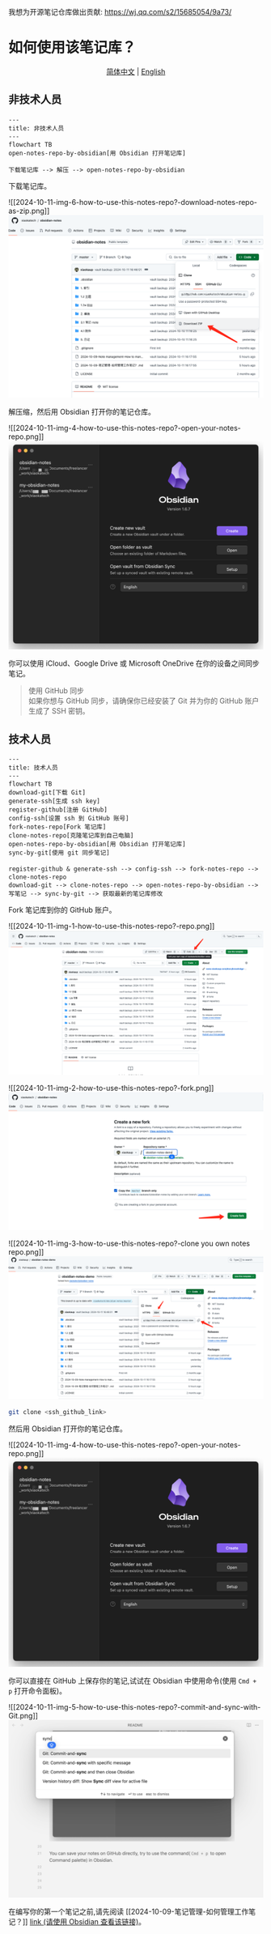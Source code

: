 我想为开源笔记仓库做出贡献: https://wj.qq.com/s2/15685054/9a73/

# 如何使用该笔记库？

<p align="center">
  <a href="./README.md">简体中文</a> |
  <a href="./README_en.md">English</a>
</p>

## 非技术人员

```mermaid
---
title: 非技术人员
---
flowchart TB
open-notes-repo-by-obsidian[用 Obsidian 打开笔记库]

下载笔记库 --> 解压 --> open-notes-repo-by-obsidian
```

下载笔记库。

![[2024-10-11-img-6-how-to-use-this-notes-repo?-download-notes-repo-as-zip.png]]
![2024-10-11-img-6-how-to-use-this-notes-repo?-download-notes-repo-as-zip.png](./4.1%20附件/2024-10-11-img-6-how-to-use-this-notes-repo%3F-download-notes-repo-as-zip.png)

解压缩，然后用 Obsidian 打开你的笔记仓库。

![[2024-10-11-img-4-how-to-use-this-notes-repo?-open-your-notes-repo.png]]
![2024-10-11-img-4-how-to-use-this-notes-repo?-open-your-notes-repo.png](./4.1%20附件/2024-10-11-img-4-how-to-use-this-notes-repo%3F-open-your-notes-repo.png)

你可以使用 iCloud、Google Drive 或 Microsoft OneDrive 在你的设备之间同步笔记。

> 使用 GitHub 同步  
> 如果你想与 GitHub 同步，请确保你已经安装了 Git 并为你的 GitHub 账户生成了 SSH 密钥。

## 技术人员

```mermaid
---
title: 技术人员
---
flowchart TB
download-git[下载 Git]
generate-ssh[生成 ssh key]
register-github[注册 GitHub]
config-ssh[设置 ssh 到 GitHub 账号]
fork-notes-repo[Fork 笔记库]
clone-notes-repo[克隆笔记库到自己电脑]
open-notes-repo-by-obsidian[用 Obsidian 打开笔记库]
sync-by-git[使用 git 同步笔记]

register-github & generate-ssh --> config-ssh --> fork-notes-repo --> clone-notes-repo
download-git --> clone-notes-repo --> open-notes-repo-by-obsidian --> 写笔记 --> sync-by-git --> 获取最新的笔记库修改
```

Fork 笔记库到你的 GitHub 账户。

![[2024-10-11-img-1-how-to-use-this-notes-repo?-repo.png]]
![2024-10-11-img-1-how-to-use-this-notes-repo?-repo.png](./4.1%20附件/2024-10-11-img-1-how-to-use-this-notes-repo%3F-repo.png)

![[2024-10-11-img-2-how-to-use-this-notes-repo?-fork.png]]
![2024-10-11-img-2-how to use this notes repo?-fork.png](./4.1%20附件/2024-10-11-img-2-how-to-use-this-notes-repo%3F-fork.png)

![[2024-10-11-img-3-how-to-use-this-notes-repo?-clone you own notes repo.png]]
![2024-10-11-img-3-how to use this notes repo?-clone you own notes repo.png](./4.1%20附件/2024-10-11-img-3-how-to-use-this-notes-repo%3F-clone%20you%20own%20notes%20repo.png)

```bash
git clone <ssh_github_link>
```

然后用 Obsidian 打开你的笔记仓库。

![[2024-10-11-img-4-how-to-use-this-notes-repo?-open-your-notes-repo.png]]
![2024-10-11-img-4-how-to-use-this-notes-repo?-open-your-notes-repo.png](./4.1%20附件/2024-10-11-img-4-how-to-use-this-notes-repo%3F-open-your-notes-repo.png)

你可以直接在 GitHub 上保存你的笔记,试试在 Obsidian 中使用命令(使用 `Cmd + p` 打开命令面板)。

![[2024-10-11-img-5-how-to-use-this-notes-repo?-commit-and-sync-with-Git.png]]
![2024-10-11-img-5-how to use this notes repo?-commit-and-sync-with-Git.png](./4.1%20附件/2024-10-11-img-5-how-to-use-this-notes-repo%3F-commit-and-sync-with-Git.png)

在编写你的第一个笔记之前,请先阅读 [[2024-10-09-笔记管理-如何管理工作笔记？]] [link (请使用 Obsidian 查看该链接)](./2024-10-09-笔记管理-如何管理工作笔记？.md)。
